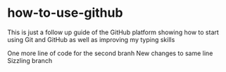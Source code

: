# how-to-use-github
This is just a follow up guide of the GitHub platform showing how to start using Git and GitHub as well as improving my typing skills


One more line of code for the second branh
New changes to same line Sizzling branch 
